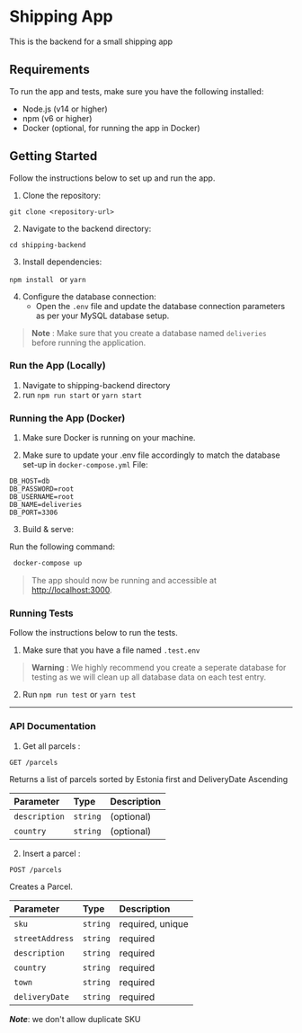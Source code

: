 # Shipping App

This is the backend for a small shipping app 

## Requirements

To run the app and tests, make sure you have the following installed:

- Node.js (v14 or higher)
- npm (v6 or higher)
- Docker (optional, for running the app in Docker)

## Getting Started

Follow the instructions below to set up and run the app.

1. Clone the repository:

````git clone <repository-url> ````

2. Navigate to the backend directory:

````cd shipping-backend ````

3. Install dependencies:

```npm install ```  or ``` yarn ```


4. Configure the database connection:
   - Open the `.env` file and update the database connection parameters as per your MySQL database setup.

> **Note** :
> Make sure that you create a database named `deliveries` before running the application.

### Run the App (Locally)
1. Navigate to shipping-backend directory
2. run `npm run start` or `yarn start`

### Running the App (Docker)

1. Make sure Docker is running on your machine.

2. Make sure to update your .env file accordingly to match the database set-up in `docker-compose.yml` File:
 ```
DB_HOST=db
DB_PASSWORD=root
DB_USERNAME=root
DB_NAME=deliveries
DB_PORT=3306
```

3. Build & serve:

Run the following command: 

```bash
 docker-compose up
 ```


> The app should now be running and accessible at [http://localhost:3000](http://localhost:3000).

### Running Tests

Follow the instructions below to run the tests.

1. Make sure that you have a file named `.test.env`
> **Warning** :
> We highly recommend you create a seperate database for testing as we will clean up all database data on each test entry.
2. Run `npm run test` or `yarn test`

---
### API Documentation
1. Get all parcels :


```http 
GET /parcels
```
Returns a list of parcels sorted by Estonia first and DeliveryDate Ascending

| Parameter | Type | Description |
| :--- | :--- | :--- |
| `description` | `string` | (optional) |
| `country` | `string` | (optional) |

2. Insert a parcel :


```http 
POST /parcels
```
Creates a Parcel.



| Parameter | Type | Description |
| :--- | :--- | :--- |
| `sku` | `string` | required, unique |
| `streetAddress` | `string` | required |
| `description` | `string` | required |
| `country` | `string` | required |
| `town` | `string` | required |
| `deliveryDate` | `string` | required |

***Note***: we don't allow duplicate SKU 
